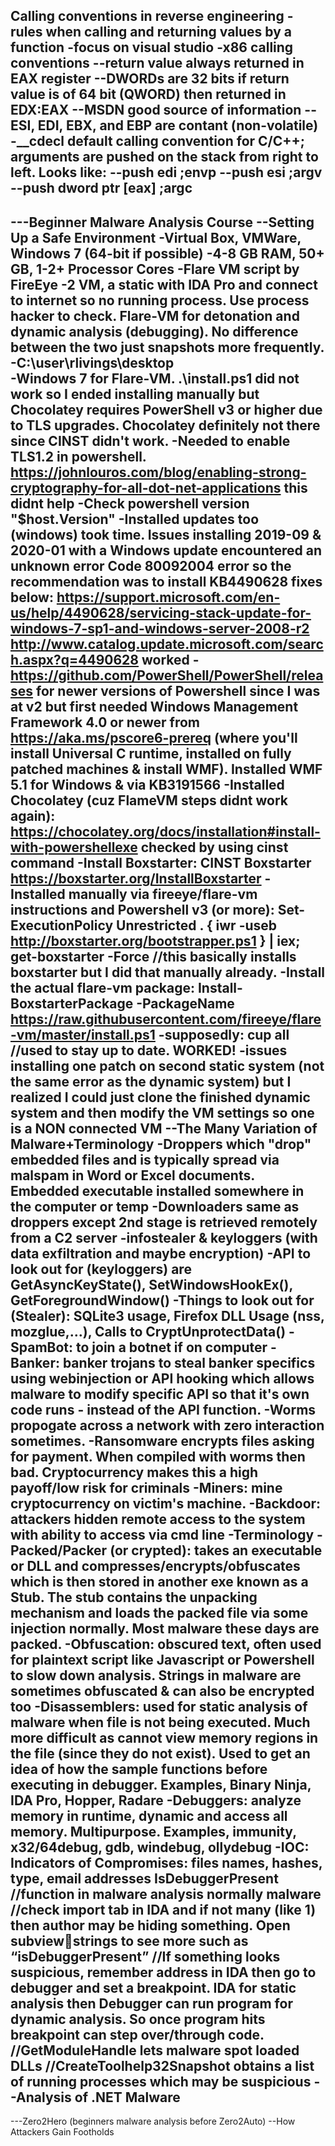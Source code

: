 Calling conventions in reverse engineering
-rules when calling and returning values by a function
-focus on visual studio
-x86 calling conventions
--return value always returned in EAX register
--DWORDs are 32 bits if return value is of 64 bit (QWORD) then returned in EDX:EAX
--MSDN good source of information
--ESI, EDI, EBX, and EBP are contant (non-volatile)
-__cdecl default calling convention for C/C++; arguments are pushed on the stack from right to left.  Looks like:
--push edi		;envp
--push esi		;argv
--push dword ptr [eax]	;argc
----
---Beginner Malware Analysis Course
--Setting Up a Safe Environment
-Virtual Box, VMWare, Windows 7 (64-bit if possible)
-4-8 GB RAM, 50+ GB, 1-2+ Processor Cores
-Flare VM script by FireEye
-2 VM, a static with IDA Pro and connect to internet so no running process.  Use process hacker to check.  Flare-VM for detonation and dynamic analysis (debugging).  No difference between the two just snapshots more frequently.
-C:\user\rlivings\desktop\
-Windows 7 for Flare-VM. .\install.ps1 did not work so I ended installing manually but Chocolatey requires PowerShell v3 or higher due to TLS upgrades.  Chocolatey definitely not there since CINST didn't work.
-Needed to enable TLS1.2 in powershell.  https://johnlouros.com/blog/enabling-strong-cryptography-for-all-dot-net-applications this didnt help
-Check powershell version "$host.Version"
-Installed updates too (windows) took time.  Issues installing 2019-09 & 2020-01 with a Windows update encountered an unknown error Code 80092004 error so the recommendation was to install KB4490628 fixes below:
https://support.microsoft.com/en-us/help/4490628/servicing-stack-update-for-windows-7-sp1-and-windows-server-2008-r2
http://www.catalog.update.microsoft.com/search.aspx?q=4490628
worked
-https://github.com/PowerShell/PowerShell/releases for newer versions of Powershell since I was at v2 but first needed Windows Management Framework 4.0 or newer from https://aka.ms/pscore6-prereq (where you'll install Universal C runtime, installed on fully patched machines & install WMF).  Installed WMF 5.1 for Windows & via KB3191566
-Installed Chocolatey (cuz FlameVM steps didnt work again): https://chocolatey.org/docs/installation#install-with-powershellexe checked by using cinst command
-Install Boxstarter: CINST Boxstarter https://boxstarter.org/InstallBoxstarter
-Installed manually via fireeye/flare-vm instructions and Powershell v3 (or more): Set-ExecutionPolicy Unrestricted
. { iwr -useb http://boxstarter.org/bootstrapper.ps1 } | iex; get-boxstarter -Force //this basically installs boxstarter but I did that manually already.
-Install the actual flare-vm package: Install-BoxstarterPackage -PackageName https://raw.githubusercontent.com/fireeye/flare-vm/master/install.ps1 
-supposedly: cup all  //used to stay up to date.  WORKED!
-issues installing one patch on second static system (not the same error as the dynamic system) but I realized I could just clone the finished dynamic system and then modify the VM settings so one is a NON connected VM
--The Many Variation of Malware+Terminology
-Droppers which "drop" embedded files and is typically spread via malspam in Word or Excel documents.  Embedded executable installed somewhere in the computer or temp
-Downloaders same as droppers except 2nd stage is retrieved remotely from a C2 server
-infostealer & keyloggers (with data exfiltration and maybe encryption)
-API to look out for (keyloggers) are GetAsyncKeyState(), SetWindowsHookEx(), GetForegroundWindow()
-Things to look out for (Stealer): SQLite3 usage, Firefox DLL Usage (nss, mozglue,…), Calls to CryptUnprotectData()
-SpamBot: to join a botnet if on computer
-Banker: banker trojans to steal banker specifics using webinjection or API hooking which allows malware to modify specific API so that it's own code runs - instead of the API function.
-Worms propogate across a network with zero interaction sometimes.
-Ransomware encrypts files asking for payment.  When compiled with worms then bad.  Cryptocurrency makes this a high payoff/low risk for criminals
-Miners: mine cryptocurrency on victim's machine.
-Backdoor: attackers hidden remote access to the system with ability to access via cmd line
-Terminology 
-Packed/Packer (or crypted): takes an executable or DLL and compresses/encrypts/obfuscates which is then stored in another exe known as a Stub.  The stub contains the unpacking mechanism and loads the packed file via some injection normally.  Most malware these days are packed.
-Obfuscation: obscured text, often used for plaintext script like Javascript or Powershell to slow down analysis.  Strings in malware are sometimes obfuscated & can also be encrypted too
-Disassemblers: used for static analysis of malware when file is not being executed.  Much more difficult as cannot view memory regions in the file (since they do not exist).  Used to get an idea of how the sample functions before executing in debugger.  Examples, Binary Ninja, IDA Pro, Hopper, Radare
-Debuggers: analyze memory in runtime, dynamic and access all memory.  Multipurpose.  Examples, immunity, x32/64debug, gdb, windebug, ollydebug
-IOC: Indicators of Compromises: files names, hashes, type, email addresses
IsDebuggerPresent //function in malware analysis normally malware
//check import tab in IDA and if not many (like 1) then author may be hiding something. Open subviewstrings to see more such as “isDebuggerPresent”
//If something looks suspicious, remember address in IDA then go to debugger and set a breakpoint. IDA for static analysis then Debugger can run program for dynamic analysis. So once program hits breakpoint can step over/through code. 
//GetModuleHandle lets malware spot loaded DLLs
//CreateToolhelp32Snapshot obtains a list of running processes which may be suspicious
--Analysis of .NET Malware
-

---Zero2Hero (beginners malware analysis before Zero2Auto)
--How Attackers Gain Footholds

